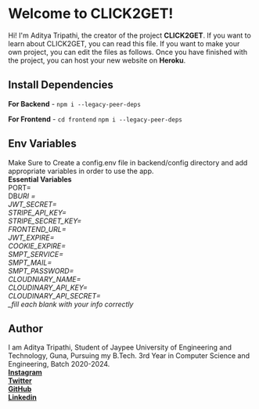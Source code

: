 # Welcome to CLICK2GET!

Hi! I'm Aditya Tripathi, the creator of the project **CLICK2GET**. If you want to learn about CLICK2GET, you can read this file. If you want to make your own project, you can edit the files as follows. Once you have finished with the project, you can host your new website on **Heroku**.

## Install Dependencies

**For Backend** - `npm i --legacy-peer-deps`

**For Frontend** - `cd frontend` `npm i --legacy-peer-deps`

## Env Variables

Make Sure to Create a config.env file in backend/config directory and add appropriate variables in order to use the app.<br />
**Essential Variables**<br />
PORT=<br />
DB*URI =<br />
JWT_SECRET=<br />
STRIPE_API_KEY=<br />
STRIPE_SECRET_KEY=<br />
FRONTEND_URL=<br />
JWT_EXPIRE=<br />
COOKIE_EXPIRE=<br />
SMPT_SERVICE=<br />
SMPT_MAIL=<br />
SMPT_PASSWORD=<br />
CLOUDNIARY_NAME=<br />
CLOUDINARY_API_KEY=<br />
CLOUDINARY_API_SECRET=<br />
\_fill each blank with your info correctly*

## Author

I am Aditya Tripathi, Student of Jaypee University of Engineering and Technology, Guna, Pursuing my B.Tech. 3rd Year in Computer Science and Engineering, Batch 2020-2024.<br />
[**Instagram**](https://www.instagram.com/_aditya__tripathi_/)<br />
[**Twitter**](https://twitter.com/aditya_02507)<br />
[**GitHub**](https://github.com/AdityaTripathi2507)<br />
[**Linkedin**](https://www.linkedin.com/in/adityatripathi2507/)
